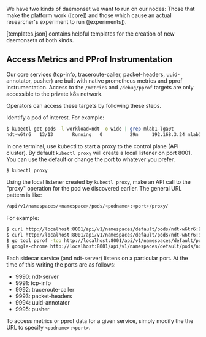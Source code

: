 We have two kinds of daemonset we want to run on our nodes: Those that make the platform work ([core]) and those which cause an actual researcher's experiment to run ([experiments]).

[templates.json] contains helpful templates for the creation of new daemonsets of both kinds.

## Access Metrics and PProf Instrumentation

Our core services (tcp-info, traceroute-caller, packet-headers, uuid-annotator,
pusher) are built with native prometheus metrics and pprof instrumentation.
Access to the `/metrics` and `/debug/pprof` targets are only accessible to the
private k8s network.

Operators can access these targets by following these steps.

Identify a pod of interest. For example:

```sh
$ kubectl get pods -l workload=ndt -o wide | grep mlab1-lga0t
ndt-w6tr6   13/13       Running   0          29m     192.168.3.24 mlab1-lga0t[...]
```

In one terminal, use kubectl to start a proxy to the control plane (API
cluster). By default `kubectl proxy` will create a local listener on port
8001. You can use the default or change the port to whatever you prefer.

```sh
$ kubectl proxy
```

Using the local listener created by `kubectl proxy`, make an API call to the
"proxy" operation for the pod we discovered earlier. The general URL pattern is
like:

```sh
/api/v1/namespaces/<namespace>/pods/<podname>:<port>/proxy/
```

For example:

```sh
$ curl http://localhost:8001/api/v1/namespaces/default/pods/ndt-w6tr6:9990/proxy/debug/pprof/
$ curl http://localhost:8001/api/v1/namespaces/default/pods/ndt-w6tr6:9995/proxy/metrics
$ go tool pprof -top http://localhost:8001/api/v1/namespaces/default/pods/ndt-w6tr6:9991/proxy/debug/pprof/heap
$ google-chrome http://localhost:8001/api/v1/namespaces/default/pods/ndt-w6tr6:9992/proxy/debug/pprof/
```

Each sidecar service (and ndt-server) listens on a particular port. At the time
of this writing the ports are as follows:

* 9990: ndt-server
* 9991: tcp-info
* 9992: traceroute-caller
* 9993: packet-headers
* 9994: uuid-annotator
* 9995: pusher

To access metrics or pprof data for a given service, simply modify the the URL
to specify `<podname>:<port>`. 

